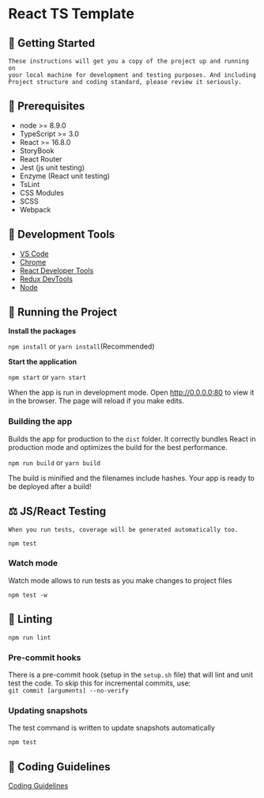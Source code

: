 # React TS Template

## 🚗 Getting Started

```note
These instructions will get you a copy of the project up and running on
your local machine for development and testing purposes. And including
Project structure and coding standard, please review it seriously.
```

## 🔨 Prerequisites

- node >= 8.9.0
- TypeScript >= 3.0
- React >= 16.8.0
- StoryBook
- React Router
- Jest (js unit testing)
- Enzyme (React unit testing)
- TsLint
- CSS Modules
- SCSS
- Webpack

## 🔧 Development Tools

- [VS Code](https://code.visualstudio.com/)
- [Chrome](https://www.google.com/chrome/)
- [React Developer Tools](https://chrome.google.com/webstore/detail/react-developer-tools/fmkadmapgofadopljbjfkapdkoienihi?hl=en-US)
- [Redux DevTools](https://chrome.google.com/webstore/detail/redux-devtools/lmhkpmbekcpmknklioeibfkpmmfibljd?hl=en-US)
- [Node](https://nodejs.org/en/)

## 💨 Running the Project

**Install the packages**

`npm install` or `yarn install`(Recommended)

**Start the application**

`npm start` or `yarn start`

When the app is run in development mode. Open <http://0.0.0.0:80> to view it in the browser. The page will reload if you make edits.

### Building the app

Builds the app for production to the `dist` folder. It correctly bundles React in production mode and optimizes the build for the best performance.

`npm run build` or `yarn build`

The build is minified and the filenames include hashes. Your app is ready to be deployed after a build!

## ⚖️ JS/React Testing

```note
When you run tests, coverage will be generated automatically too.
```

`npm test`

### Watch mode

Watch mode allows to run tests as you make changes to project files

`npm test -w`

## 🔭 Linting

`npm run lint`

### Pre-commit hooks

There is a pre-commit hook (setup in the `setup.sh` file) that will lint and unit test the code. To skip this for incremental commits, use:<br>
`git commit [arguments] --no-verify`

### Updating snapshots

The test command is written to update snapshots automatically

`npm test`

## 📒 Coding Guidelines

[Coding Guidelines](/coding-guidelines.md)
